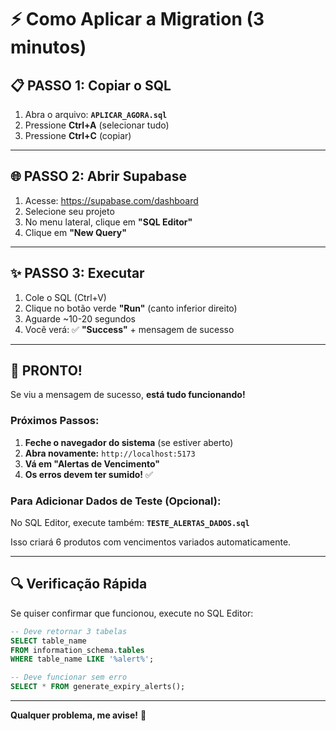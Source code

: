 # ⚡ Como Aplicar a Migration (3 minutos)

## 📋 PASSO 1: Copiar o SQL

1. Abra o arquivo: **`APLICAR_AGORA.sql`**
2. Pressione **Ctrl+A** (selecionar tudo)
3. Pressione **Ctrl+C** (copiar)

---

## 🌐 PASSO 2: Abrir Supabase

1. Acesse: https://supabase.com/dashboard
2. Selecione seu projeto
3. No menu lateral, clique em **"SQL Editor"**
4. Clique em **"New Query"**

---

## ✨ PASSO 3: Executar

1. Cole o SQL (Ctrl+V)
2. Clique no botão verde **"Run"** (canto inferior direito)
3. Aguarde ~10-20 segundos
4. Você verá: ✅ **"Success"** + mensagem de sucesso

---

## 🎉 PRONTO!

Se viu a mensagem de sucesso, **está tudo funcionando!**

### Próximos Passos:

1. **Feche o navegador do sistema** (se estiver aberto)
2. **Abra novamente:** `http://localhost:5173`
3. **Vá em "Alertas de Vencimento"**
4. **Os erros devem ter sumido!** ✅

### Para Adicionar Dados de Teste (Opcional):

No SQL Editor, execute também: **`TESTE_ALERTAS_DADOS.sql`**

Isso criará 6 produtos com vencimentos variados automaticamente.

---

## 🔍 Verificação Rápida

Se quiser confirmar que funcionou, execute no SQL Editor:

```sql
-- Deve retornar 3 tabelas
SELECT table_name 
FROM information_schema.tables 
WHERE table_name LIKE '%alert%';

-- Deve funcionar sem erro
SELECT * FROM generate_expiry_alerts();
```

---

**Qualquer problema, me avise!** 🚀

